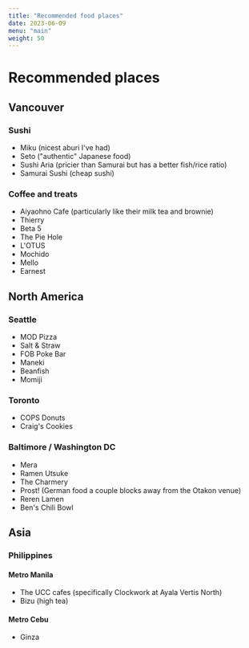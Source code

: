 ```yaml
---
title: "Recommended food places"
date: 2023-06-09
menu: "main"
weight: 50
---
```


# Recommended places

## Vancouver

### Sushi

* Miku (nicest aburi I've had)
* Seto ("authentic" Japanese food)
* Sushi Aria (pricier than Samurai but has a better fish/rice ratio)
* Samurai Sushi (cheap sushi)

### Coffee and treats

* Aiyaohno Cafe (particularly like their milk tea and brownie)
* Thierry
* Beta 5
* The Pie Hole
* L'OTUS
* Mochido
* Mello
* Earnest

## North America

### Seattle

* MOD Pizza
* Salt & Straw
* FOB Poke Bar
* Maneki
* Beanfish
* Momiji

### Toronto

* COPS Donuts
* Craig's Cookies

### Baltimore / Washington DC

* Mera
* Ramen Utsuke
* The Charmery
* Prost! (German food a couple blocks away from the Otakon venue)
* Reren Lamen
* Ben's Chili Bowl

## Asia

### Philippines

#### Metro Manila

* The UCC cafes (specifically Clockwork at Ayala Vertis North)
* Bizu (high tea)

#### Metro Cebu

* Ginza